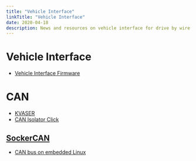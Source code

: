 ```yaml
---
title: "Vehicle Interface"
linkTitle: "Vehicle Interface"
date: 2020-04-18
description: News and resources on vehicle interface for drive by wire vehicles
---
```


# Vehicle Interface
* [Vehicle Interface Firmware](https://github.com/openxc/vi-firmware)

# CAN
* [KVASER](https://www.kvaser.com/download/)
* [CAN Isolator Click](https://www.mikroe.com/can-isolator-click)

## [SockerCAN](https://en.m.wikipedia.org/wiki/SocketCAN)
* [CAN bus on embedded Linux](https://elinux.org/CAN_Bus)
